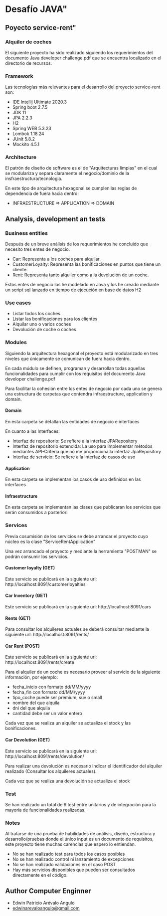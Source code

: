 # Desafío JAVA"

## Poyecto service-rent"

### Alquiler de coches

El siguiente proyecto ha sido realizado siguiendo los requerimientos del documento Java developer challenge.pdf que se encuentra localizado en el directorio de recursos.

### Framework

Las tecnologías más relevantes para el desarrollo del proyecto service-rent son:

* IDE Intellij Ultimate 2020.3
* Spring boot 2.7.5
* JDK 11
* JPA 2.2.3
* H2 
* Spring WEB 5.3.23
* Lombok 1.18.24
* JUnit 5.8.2
* Mockito 4.5.1

### Architecture 

El patrón de diseño de software es el de "Arquitecturas limpias" en el cual se modulariza y separa claramente el negocio/dominio de la insfraestructura/tecnologia.

En este tipo de arquitectura hexagonal se cumplen las reglas de dependencia de fuera hacia dentro:

* INFRAESTRUCTURE => APPLICATION => DOMAIN 

## Analysis, development an tests 

### Business entities

Después de un breve análisis de los requerimientos he concluido que necesito tres entes de negocio.

* Car: Representa a los coches para alquilar.
* CustomerLoyalty: Representa las bonificaciones en puntos que tiene un cliente.
* Rent: Representa tanto alquiler como a la devolución de un coche.

Estos entes de negocio los he modelado en Java y los he creado mediante un script sql lanzado en tiempo de ejecución en base de datos H2

### Use cases

* Listar todos los coches
* Listar las bonificaciones para los clientes
* Alquilar uno o varios coches
* Devolución de coche o coches

### Modules

Siguiendo la arquitectura hexagonal el proyecto está modularizado en tres niveles que únicamente se comunican de fuera hacia dentro.

En cada múdulo se definen, programan y desarrollan todas aquellas funcionalidades para cumplir con los requisitos del documento Java developer challenge.pdf

Para facilitar la cohesión entre los entes de negocio por cada uno se genera una estructura de carpetas que contendra infraestructure, application y domain.

#### Domain 

En esta carpeta se detallan las entidades de negocio e interfaces
 
En cuanto a las Interfaces:

* Interfaz de repositorio: Se refiere a la interfaz JPARepository
* Interfaz de repositorio extendida: La uso para implementar métodos mediantes API-Criteria que no me proporciona la interfaz JpaRepository
* Interfaz de servicio: Se refiere a la interfaz de casos de uso

#### Application

En esta carpeta se implementan los casos de uso definidos en las interfaces

#### Infraestructure

En esta carpeta se implementan las clases que publicaran los servicios que serán consumidos a posteriori

### Services 

Previa cosumisión de los servicios se debe arrancar el proyecto cuyo núcleo es la clase "ServiceRentApplication"

Una vez arrancado el proyecto y mediante la herramienta "POSTMAN" se podrán consumir los servicios.

#### Customer loyalty (GET)

Este servicio se publicará en la siguiente url: http://localhost:8091/customerloyalties

#### Car Inventory (GET)

Este servicio se publicará en la siguiente url: http://localhost:8091/cars

#### Rents (GET)

Para consultar los alquileres actuales se deberá consultar mediante la siguiente url: http://localhost:8091/rents/

#### Car Rent (POST)

Este servicio se publicará en la siguiente url: http://localhost:8091/rents/create

Para el alquiler de un coche es necesario proveer al servicio de la siguiente información, por ejemplo:

* fecha_inicio con formato dd/MM/yyyy
* fecha_fin con formato dd/MM/yyyy
* tipo_coche puede ser premium, suv o small
* nombre del que alquila
* dni del que alquila
* cantidad debe ser un valor entero

Cada vez que se realiza un alquiler se actualiza el stock y las bonificaciones.

#### Car Devolution (GET)

Este servicio se publicará en la siguiente url: http://localhost:8091/rents/devolution/

Para realizar una devolución es necesario indicar el identificador del alquiler realizado (Consultar los alquileres actuales).

Cada vez que se realiza una devolución se actualiza el stock

### Test

Se han realizado un total de 9 test entre unitarios y de integración para la mayoría de funcionalidades realizadas. 

### Notes

Al tratarse de una prueba de habilidades de análisis, diseño, estructura y desarrollo/pruebas donde el único input es un documento de requisitos, este proyecto tiene muchas carencias que espero lo entiendan.

* No se han realizado test para todos los casos posibles
* No se han realizado control ni lanzamiento de excepciones
* No se han realizado validaciones en el caso POST
* Hay más servicios disponibles que pueden ser consultados directamente en el código.

## Author Computer Enginner
* Edwin Patricio Arévalo Angulo
* edwinarevaloangulo@gmail.com


